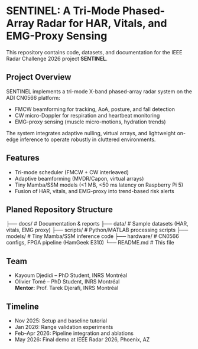 # SENTINEL: A Tri-Mode Phased-Array Radar for HAR, Vitals, and EMG-Proxy Sensing

This repository contains code, datasets, and documentation for the IEEE Radar Challenge 2026 project **SENTINEL**.

## Project Overview
SENTINEL implements a tri-mode X-band phased-array radar system on the ADI CN0566 platform:
- FMCW beamforming for tracking, AoA, posture, and fall detection  
- CW micro-Doppler for respiration and heartbeat monitoring  
- EMG-proxy sensing (muscle micro-motions, hydration trends)  

The system integrates adaptive nulling, virtual arrays, and lightweight on-edge inference to operate robustly in cluttered environments.

## Features
- Tri-mode scheduler (FMCW + CW interleaved)  
- Adaptive beamforming (MVDR/Capon, virtual arrays)  
- Tiny Mamba/SSM models (<1 MB, <50 ms latency on Raspberry Pi 5)  
- Fusion of HAR, vitals, and EMG-proxy into trend-based risk alerts  

## Planed Repository Structure
├── docs/             # Documentation & reports
├── data/             # Sample datasets (HAR, vitals, EMG proxy)
├── scripts/          # Python/MATLAB processing scripts
├── models/           # Tiny Mamba/SSM inference code
├── hardware/         # CN0566 configs, FPGA pipeline (HamGeek E310)
└── README.md         # This file


## Team
- Kayoum Djedidi – PhD Student, INRS Montréal  
- Olivier Tomé – PhD Student, INRS Montréal  
**Mentor:** Prof. Tarek Djerafi, INRS Montréal  

## Timeline
- Nov 2025: Setup and baseline tutorial  
- Jan 2026: Range validation experiments  
- Feb–Apr 2026: Pipeline integration and ablations  
- May 2026: Final demo at IEEE Radar 2026, Phoenix, AZ  
